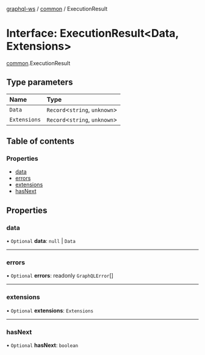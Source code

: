[graphql-ws](../README.md) / [common](../modules/common.md) / ExecutionResult

# Interface: ExecutionResult<Data, Extensions\>

[common](../modules/common.md).ExecutionResult

## Type parameters

| Name | Type |
| :------ | :------ |
| `Data` | `Record`<`string`, `unknown`\> |
| `Extensions` | `Record`<`string`, `unknown`\> |

## Table of contents

### Properties

- [data](common.ExecutionResult.md#data)
- [errors](common.ExecutionResult.md#errors)
- [extensions](common.ExecutionResult.md#extensions)
- [hasNext](common.ExecutionResult.md#hasnext)

## Properties

### data

• `Optional` **data**: ``null`` \| `Data`

___

### errors

• `Optional` **errors**: readonly `GraphQLError`[]

___

### extensions

• `Optional` **extensions**: `Extensions`

___

### hasNext

• `Optional` **hasNext**: `boolean`
